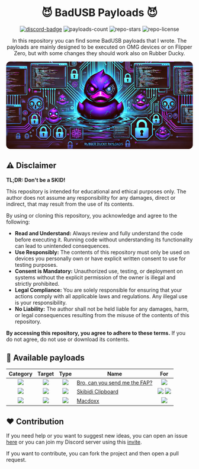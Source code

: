 <div align="center">
    <h1>😈 BadUSB Payloads 😈</h1>
    <div>
        <a href="https://discord.gg/5vrJbbW3ve"><img src="https://img.shields.io/badge/Discord%20server-7289da?style=for-the-badge&logo=discord&logoColor=white" alt="discord-badge" /></a>
        <img src="https://img.shields.io/badge/-3%20Payloads-A3CB38?style=for-the-badge" alt="payloads-count" />
        <img src="https://img.shields.io/github/stars/cyberartemio/badusb-payloads?style=for-the-badge" alt="repo-stars" />
        <img src="https://img.shields.io/github/license/cyberartemio/badusb-payloads?style=for-the-badge" alt="repo-license" />
    </div>
    <p>In this repository you can find some BadUSB payloads that I wrote. The payloads are mainly designed to be executed on OMG devices or on Flipper Zero, but with some changes they should work also on Rubber Ducky.</p>
    <img src=".github/assets/resources/ducky-payloads-banner.png" alt="repo-banner" />
</div>

## ⚠️ Disclaimer
**TL;DR: Don't be a SKID!**

This repository is intended for educational and ethical purposes only. The author does not assume any responsibility for any damages, direct or indirect, that may result from the use of its contents.

By using or cloning this repository, you acknowledge and agree to the following:

- **Read and Understand:** Always review and fully understand the code before executing it. Running code without understanding its functionality can lead to unintended consequences.
- **Use Responsibly:** The contents of this repository must only be used on devices you personally own or have explicit written consent to use for testing purposes.
- **Consent is Mandatory:** Unauthorized use, testing, or deployment on systems without the explicit permission of the owner is illegal and strictly prohibited.
- **Legal Compliance:** You are solely responsible for ensuring that your actions comply with all applicable laws and regulations. Any illegal use is your responsibility.
- **No Liability:** The author shall not be held liable for any damages, harm, or legal consequences resulting from the misuse of the contents of this repository.

**By accessing this repository, you agree to adhere to these terms.** If you do not agree, do not use or download its contents.

## 🚀 Available payloads
| **Category** | **Target** | **Type** | **Name** | **For** |
| :---: | :---: | :---: | --- | :---: |
| ![](https://img.shields.io/badge/-%F0%9F%A4%96%20Execution-blue?style=for-the-badge&labelColor=blue) | ![](https://img.shields.io/badge/Linux-FCC624?style=for-the-badge&logo=linux&logoColor=black) | ![](https://img.shields.io/badge/-%E2%9A%92%EF%B8%8F%20Benign-009432?style=for-the-badge&labelColor=009432) | [Bro, can you send me the FAP?](./execution/bro_can_you_send_me_the_fap/README.md) | ![](https://img.shields.io/badge/-%F0%9F%90%AC%20Flipper-FF8200?style=for-the-badge&labelColor=FF8200) |
| ![](https://img.shields.io/badge/-%F0%9F%92%B0%20Exfiltration-purple?style=for-the-badge) | ![](https://img.shields.io/badge/mac%20os-000000?style=for-the-badge&logo=apple&logoColor=white) | ![](https://img.shields.io/badge/-%E2%9A%94%EF%B8%8F%20Malicious-EA2027?style=for-the-badge) | [Skibidi Clipboard](./exfiltration/skibidi_clipboard/README.md) | ![](https://img.shields.io/badge/-%F0%9F%98%88%20OMG-black?style=for-the-badge) ![](https://img.shields.io/badge/-%F0%9F%90%AC%20Flipper-FF8200?style=for-the-badge&labelColor=FF8200) |
| ![](https://img.shields.io/badge/-%F0%9F%92%B0%20Exfiltration-purple?style=for-the-badge) | ![](https://img.shields.io/badge/mac%20os-000000?style=for-the-badge&logo=apple&logoColor=white) | ![](https://img.shields.io/badge/-%E2%9A%94%EF%B8%8F%20Malicious-EA2027?style=for-the-badge) | [Macdoxx](./exfiltration/macdoxx/README.md) | ![](https://img.shields.io/badge/-%F0%9F%98%88%20OMG-black?style=for-the-badge) |

## ❤️ Contribution

If you need help or you want to suggest new ideas, you can open an issue [here](https://github.com/cyberartemio/badusb-payloads/issues/new) or you can join my Discord server using this [invite](https://discord.gg/5vrJbbW3ve).

If you want to contribute, you can fork the project and then open a pull request.
